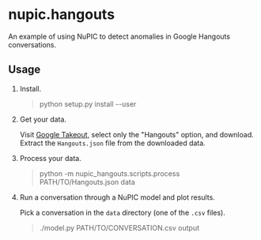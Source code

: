 # nupic.hangouts
An example of using NuPIC to detect anomalies in Google Hangouts conversations.

## Usage

1. Install.

    > python setup.py install --user

2. Get your data.

    Visit [Google Takeout](https://www.google.com/settings/takeout), select only the "Hangouts" option, and download.
    Extract the `Hangouts.json` file from the downloaded data.

3. Process your data.

    > python -m nupic_hangouts.scripts.process PATH/TO/Hangouts.json data

4. Run a conversation through a NuPIC model and plot results.

    Pick a conversation in the `data` directory (one of the `.csv` files).

    >  ./model.py PATH/TO/CONVERSATION.csv output

